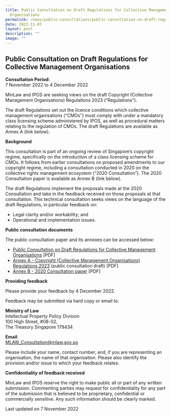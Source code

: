 ```yaml
---
title: Public Consultation on Draft Regulations for Collective Management
  Organisations
permalink: /news/public-consultations/public-consultation-on-draft-regulations-for-cmos/
date: 2022-11-07
layout: post
description: ""
image: ""
---
```

**Public Consultation on Draft Regulations for Collective Management Organisations**
---

**Consultation Period:**  
7 November 2022 to 4 December 2022

MinLaw and IPOS are seeking views on the draft Copyright (Collective Management Organisations) Regulations 2023 (“Regulations”). 

The draft Regulations set out the licence conditions which collective management organisations (“CMOs”) must comply with under a mandatory class licensing scheme administered by IPOS, as well as procedural matters relating to the regulation of CMOs. The draft Regulations are available as Annex A (link below).

**Background**

This consultation is part of an ongoing review of Singapore’s copyright regime, specifically on the introduction of a class licensing scheme for CMOs. It follows from earlier consultations on proposed amendments to our copyright regime, including a consultation conducted in 2020 on the collective rights management ecosystem (“2020 Consultation”). The 2020 Consultation paper is available as Annex B (link below).

The draft Regulations implement the proposals made at the 2020 Consultation and take in the feedback received on those proposals at that consultation. This technical consultation seeks views on the language of the draft Regulations, in particular feedback on:

- Legal clarity and/or workability; and
- Operational and implementation issues.


**Public consultation documents**

The public consultation paper and its annexes can be accessed below:

- [Public Consultation on Draft Regulations for Collective Management Organisations](/files/Public%20Consultation%20on%20Draft%20Regulations%20for%20Collective%20Management%20Organisations.pdf) [PDF] 
- [Annex A - Copyright (Collective Management Organisations) Regulations 2023](/files/Annex%20A_Copyright_(Collective_Management_Organisations)_Regulations_2023.pdf) (public consultation draft) [PDF]
- [Annex B - 2020 Consultation paper](/files/Annex%20B_2020%20Consultation.pdf) [PDF]


**Providing feedback**

Please provide your feedback by 4 December 2022. 

Feedback may be submitted via hard copy or email to: 

**Ministry of Law**  
Intellectual Property Policy Division  
100 High Street, #08-02,   
The Treasury
Singapore 179434	

**Email**:   
[MLAW_Consultation@mlaw.gov.sg](mailto:MLAW_Consultation@mlaw.gov.sg)  



Please include your name, contact number, and, if you are representing an organisation, the name of that organisation. Please also identify the provision and/or issue to which your feedback relates.

**Confidentiality of feedback received**

MinLaw and IPOS reserve the right to make public all or part of any written submission. Commenting parties may request for confidentiality for any part of the submission that is believed to be proprietary, confidential or commercially sensitive. Any such information should be clearly marked.

<p class="right-side-updated">Last updated on 7 November 2022</p>